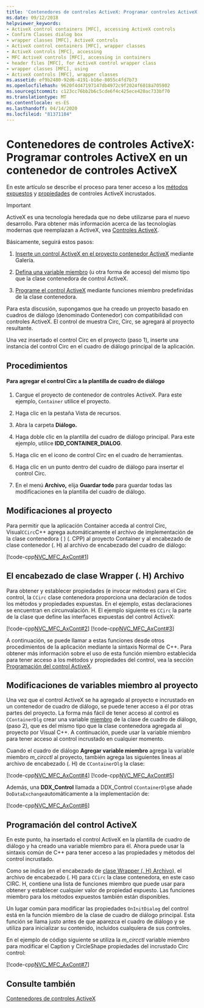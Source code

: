 ```yaml
---
title: 'Contenedores de controles ActiveX: Programar controles ActiveX en un contenedor de controles ActiveX'
ms.date: 09/12/2018
helpviewer_keywords:
- ActiveX control containers [MFC], accessing ActiveX controls
- Confirm Classes dialog box
- wrapper classes [MFC], ActiveX controls
- ActiveX control containers [MFC], wrapper classes
- ActiveX controls [MFC], accessing
- MFC ActiveX controls [MFC], accessing in containers
- header files [MFC], for ActiveX control wrapper class
- wrapper classes [MFC], using
- ActiveX controls [MFC], wrapper classes
ms.assetid: ef9b2480-92d6-4191-b16e-8055c4fd7b73
ms.openlocfilehash: 9620f4d47197147db4972c9f2024f6018a705902
ms.sourcegitcommit: c123cc76bb2b6c5cde6f4c425ece420ac733bf70
ms.translationtype: MT
ms.contentlocale: es-ES
ms.lasthandoff: 04/14/2020
ms.locfileid: "81371184"
---
```

# <a name="activex-control-containers-programming-activex-controls-in-an-activex-control-container"></a>Contenedores de controles ActiveX: Programar controles ActiveX en un contenedor de controles ActiveX

En este artículo se describe el proceso para tener acceso a los [métodos expuestos](../mfc/mfc-activex-controls-methods.md) y [propiedades](../mfc/mfc-activex-controls-properties.md) de controles ActiveX incrustados.

>[!IMPORTANT]
> ActiveX es una tecnología heredada que no debe utilizarse para el nuevo desarrollo. Para obtener más información acerca de las tecnologías modernas que reemplazan a ActiveX, vea [Controles ActiveX](activex-controls.md).

Básicamente, seguirá estos pasos:

1. [Inserte un control ActiveX en el proyecto contenedor ActiveX](../mfc/inserting-a-control-into-a-control-container-application.md) mediante Galería.

1. [Defina una variable miembro](../mfc/activex-control-containers-connecting-an-activex-control-to-a-member-variable.md) (u otra forma de acceso) del mismo tipo que la clase contenedora de control ActiveX.

1. [Programe el control ActiveX](#_core_programming_the_activex_control) mediante funciones miembro predefinidas de la clase contenedora.

Para esta discusión, supongamos que ha creado un proyecto basado en cuadros de diálogo (denominado Contenedor) con compatibilidad con controles ActiveX. El control de muestra Circ, Circ, se agregará al proyecto resultante.

Una vez insertado el control Circ en el proyecto (paso 1), inserte una instancia del control Circ en el cuadro de diálogo principal de la aplicación.

## <a name="procedures"></a>Procedimientos

#### <a name="to-add-the-circ-control-to-the-dialog-template"></a>Para agregar el control Circ a la plantilla de cuadro de diálogo

1. Cargue el proyecto de contenedor de controles ActiveX. Para este ejemplo, `Container` utilice el proyecto.

1. Haga clic en la pestaña Vista de recursos.

1. Abra la carpeta **Diálogo.**

1. Haga doble clic en la plantilla del cuadro de diálogo principal. Para este ejemplo, utilice **IDD_CONTAINER_DIALOG**.

1. Haga clic en el icono de control Circ en el cuadro de herramientas.

1. Haga clic en un punto dentro del cuadro de diálogo para insertar el control Circ.

1. En el menú **Archivo,** elija **Guardar todo** para guardar todas las modificaciones en la plantilla del cuadro de diálogo.

## <a name="modifications-to-the-project"></a>Modificaciones al proyecto

Para permitir que la aplicación Container acceda al control Circ, Visual`CCirc`C++ agrega automáticamente el archivo de implementación de la clase contenedora ( ) (. CPP) al proyecto Container y al encabezado de clase contenedor (. H) al archivo de encabezado del cuadro de diálogo:

[!code-cpp[NVC_MFC_AxCont#1](../mfc/codesnippet/cpp/programming-activex-controls-in-a-activex-control-container_1.h)]

## <a name="the-wrapper-class-header-h-file"></a><a name="_core_the_wrapper_class_header_28h29_file"></a>El encabezado de clase Wrapper (. H) Archivo

Para obtener y establecer propiedades (e invocar métodos) para el Circ control, la `CCirc` clase contenedora proporciona una declaración de todos los métodos y propiedades expuestas. En el ejemplo, estas declaraciones se encuentran en circunvalación. H. El ejemplo siguiente es `CCirc` la parte de la clase que define las interfaces expuestas del control ActiveX:

[!code-cpp[NVC_MFC_AxCont#2](../mfc/codesnippet/cpp/programming-activex-controls-in-a-activex-control-container_2.h)]
[!code-cpp[NVC_MFC_AxCont#3](../mfc/codesnippet/cpp/programming-activex-controls-in-a-activex-control-container_3.h)]

A continuación, se puede llamar a estas funciones desde otros procedimientos de la aplicación mediante la sintaxis Normal de C++. Para obtener más información sobre el uso de esta función miembro establecida para tener acceso a los métodos y propiedades del control, vea la sección [Programación del control ActiveX](#_core_programming_the_activex_control).

## <a name="member-variable-modifications-to-the-project"></a><a name="_core_member_variable_modifications_to_the_project"></a>Modificaciones de variables miembro al proyecto

Una vez que el control ActiveX se ha agregado al proyecto e incrustado en un contenedor de cuadro de diálogo, se puede tener acceso a él por otras partes del proyecto. La forma más fácil de tener acceso al control es `CContainerDlg` crear una variable [miembro](../mfc/activex-control-containers-connecting-an-activex-control-to-a-member-variable.md) de la clase de cuadro de diálogo, (paso 2), que es del mismo tipo que la clase contenedora agregada al proyecto por Visual C++. A continuación, puede usar la variable miembro para tener acceso al control incrustado en cualquier momento.

Cuando el cuadro de diálogo **Agregar variable miembro** agrega la variable miembro *m_circctl* al proyecto, también agrega las siguientes líneas al archivo de encabezado (. H) de `CContainerDlg` la clase:

[!code-cpp[NVC_MFC_AxCont#4](../mfc/codesnippet/cpp/programming-activex-controls-in-a-activex-control-container_4.h)]
[!code-cpp[NVC_MFC_AxCont#5](../mfc/codesnippet/cpp/programming-activex-controls-in-a-activex-control-container_5.h)]

Además, una **DDX_Control** llamada a DDX_Control `CContainerDlg`se añade `DoDataExchange`automáticamente a la implementación de:

[!code-cpp[NVC_MFC_AxCont#6](../mfc/codesnippet/cpp/programming-activex-controls-in-a-activex-control-container_6.cpp)]

## <a name="programming-the-activex-control"></a><a name="_core_programming_the_activex_control"></a>Programación del control ActiveX

En este punto, ha insertado el control ActiveX en la plantilla de cuadro de diálogo y ha creado una variable miembro para él. Ahora puede usar la sintaxis común de C++ para tener acceso a las propiedades y métodos del control incrustado.

Como se indica (en el encabezado de [clase Wrapper (. H) Archivo](#_core_the_wrapper_class_header_28h29_file)), el archivo de encabezado (. H) para `CCirc` la clase contenedora, en este caso CIRC. H, contiene una lista de funciones miembro que puede usar para obtener y establecer cualquier valor de propiedad expuesto. Las funciones miembro para los métodos expuestos también están disponibles.

Un lugar común para modificar las propiedades `OnInitDialog` del control está en la función miembro de la clase de cuadro de diálogo principal. Esta función se llama justo antes de que aparezca el cuadro de diálogo y se utiliza para inicializar su contenido, incluidos cualquiera de sus controles.

En el ejemplo de código siguiente se utiliza la *m_circctl* variable miembro para modificar el Caption y CircleShape propiedades del incrustado Circ control:

[!code-cpp[NVC_MFC_AxCont#7](../mfc/codesnippet/cpp/programming-activex-controls-in-a-activex-control-container_7.cpp)]

## <a name="see-also"></a>Consulte también

[Contenedores de controles ActiveX](../mfc/activex-control-containers.md)

